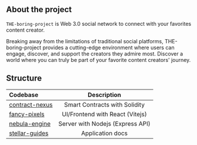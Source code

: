 ## About the project

`THE-boring-project` is Web 3.0 social network to connect with your favorites content creator.

Breaking away from the limitations of traditional social platforms, THE-boring-project provides a cutting-edge environment where users can engage, discover, and support the creators they admire most.
Discover a world where you can truly be part of your favorite content creators' journey.

## Structure

| Codebase                         |           Description            |
| :------------------------------- | :------------------------------: |
| [contract-nexus](contract-nexus) |  Smart Contracts with Solidity   |
| [fancy-pixels](fancy-pixels)     | UI/Frontend with React (Vitejs)  |
| [nebula-engine](nebula-engine)   | Server with Nodejs (Express API) |
| [stellar-guides](stellar-guides) |         Application docs         |
